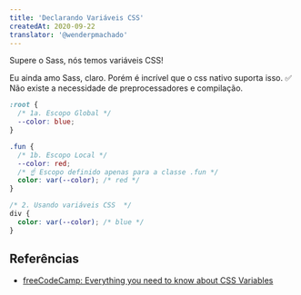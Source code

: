 ```yaml
---
title: 'Declarando Variáveis CSS'
createdAt: 2020-09-22
translator: '@wenderpmachado'
---
```


Supere o Sass, nós temos variáveis CSS!

Eu ainda amo Sass, claro. Porém é incrível que o css nativo suporta isso.
✅ Não existe a necessidade de preprocessadores e compilação.

```css
:root {
  /* 1a. Escopo Global */
  --color: blue;
}

.fun {
  /* 1b. Escopo Local */
  --color: red;
  /* ☝️ Escopo definido apenas para a classe .fun */
  color: var(--color); /* red */
}

/* 2. Usando variáveis CSS  */
div {
  color: var(--color); /* blue */
}
```

## Referências

- [freeCodeCamp: Everything you need to know about CSS Variables](https://www.freecodecamp.org/news/everything-you-need-to-know-about-css-variables-c74d922ea855/)
